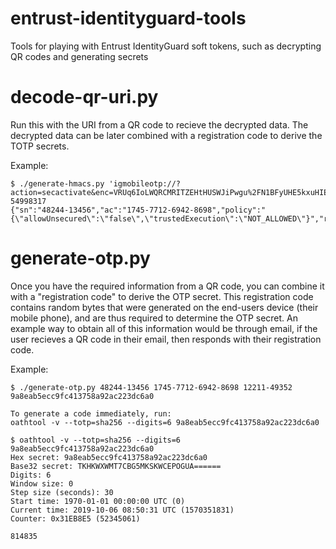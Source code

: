 # entrust-identityguard-tools
Tools for playing with Entrust IdentityGuard soft tokens, such as decrypting QR codes and generating secrets

# decode-qr-uri.py
Run this with the URI from a QR code to recieve the decrypted data. The decrypted data can be later combined with a registration code to derive the TOTP secrets.

Example:
```
$ ./generate-hmacs.py 'igmobileotp://?action=secactivate&enc=VRUq6IoLWQRCMRITZEHtHUSWJiPwgu%2FN1BFyUHE5kxuHIEYoE3zmNTrAHeeUM5S3gzCnTy%2F%2Bdnbu%2FsjjQW%2BNEISx8C4ra8rLpxOl8E8w4KXHgjeBRgdvSzl%2BbzX5RYRrQlWgK8hsBT4pQYE0eFgW2TmRbzXu1Mu7XjKDcwsJLew32jQC2qyPLP8hljnv2rHwwsMfhQwgJUJYfctwLWWEDUFukEckaZ4O&v=1&mac=mhVL8BWKaishMa5%2B' 54998317
{"sn":"48244-13456","ac":"1745-7712-6942-8698","policy":"{\"allowUnsecured\":\"false\",\"trustedExecution\":\"NOT_ALLOWED\"}","regurl":"myid.umc.edu\/igst"}
```

# generate-otp.py
Once you have the required information from a QR code, you can combine it with a "registration code" to derive the OTP secret. This registration code contains random bytes that were generated on the end-users device (their mobile phone), and are thus required to determine the OTP secret. An example way to obtain all of this information would be through email, if the user recieves a QR code in their email, then responds with their registration code.

Example:
```
$ ./generate-otp.py 48244-13456 1745-7712-6942-8698 12211-49352
9a8eab5ecc9fc413758a92ac223dc6a0

To generate a code immediately, run:
oathtool -v --totp=sha256 --digits=6 9a8eab5ecc9fc413758a92ac223dc6a0

$ oathtool -v --totp=sha256 --digits=6 9a8eab5ecc9fc413758a92ac223dc6a0
Hex secret: 9a8eab5ecc9fc413758a92ac223dc6a0
Base32 secret: TKHKWXWMT7CBG5MKSKWCEPOGUA======
Digits: 6
Window size: 0
Step size (seconds): 30
Start time: 1970-01-01 00:00:00 UTC (0)
Current time: 2019-10-06 08:50:31 UTC (1570351831)
Counter: 0x31EB8E5 (52345061)

814835
```
